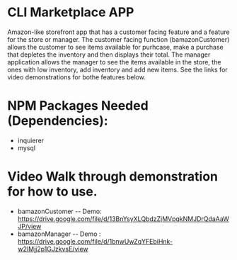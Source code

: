 # CLI Marketplace APP

Amazon-like storefront app that has a customer facing feature and a feature for the store or manager. The customer facing function (bamazonCustomer) allows the customer to see items available for purhcase, make a purchase that depletes the inventory and then displays their total. The manager application allows the manager to see the items available in the store, the ones with low inventory, add inventory and add new items. See the links for video demonstrations for bothe features below. 


# NPM Packages Needed (Dependencies):

* inquierer
* mysql


# Video Walk through demonstration for how to use. 
* bamazonCustomer -- Demo: https://drive.google.com/file/d/13BnYsyXLQbdzZjMVpqkNMJDrQdaAaWJP/view
* bamazonManager -- Demo : https://drive.google.com/file/d/1bnwUwZqYFEbiHnk-w2IMjj2p1GJzkvsE/view

